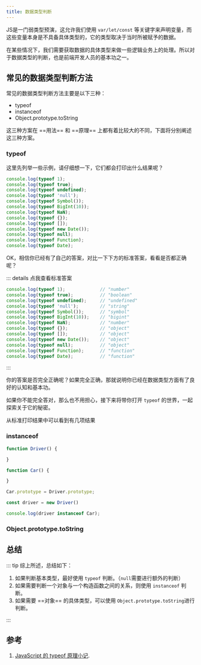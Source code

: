```yaml
---
title: 数据类型判断
---
```


<!-- [[toc]] -->

JS是一门弱类型预演，这允许我们使用 `var/let/const` 等关键字来声明变量，而这些变量本身是不具备具体类型的，它的类型取决于当时所被赋予的数据。

在某些情况下，我们需要获取数据的具体类型来做一些逻辑业务上的处理。所以对于数据类型的判断，也是前端开发人员的基本功之一。

## 常见的数据类型判断方法

常见的数据类型判断方法主要是以下三种：

+ typeof
+ instanceof
+ Object.prototype.toString

这三种方案在 ==用法== 和 ==原理== 上都有着比较大的不同，下面将分别阐述这三种方案。

### typeof

这里先列举一些示例，请仔细想一下，它们都会打印出什么结果呢？

```js
console.log(typeof 1);
console.log(typeof true);
console.log(typeof undefined);
console.log(typeof 'null');
console.log(typeof Symbol());
console.log(typeof BigInt(10));
console.log(typeof NaN);
console.log(typeof {});
console.log(typeof []);
console.log(typeof new Date());
console.log(typeof null);
console.log(typeof Function);
console.log(typeof Date);
```

OK，相信你已经有了自己的答案，对比一下下方的标准答案，看看是否都正确呢？

::: details 点我查看标准答案
```js
console.log(typeof 1);             // "number"
console.log(typeof true);          // "boolean"
console.log(typeof undefined);     // "undefined"
console.log(typeof 'null');        // "string"
console.log(typeof Symbol());      // "symbol"
console.log(typeof BigInt(10));    // "bigint"
console.log(typeof NaN);           // "number"
console.log(typeof {});            // "object"
console.log(typeof []);            // "object"
console.log(typeof new Date());    // "object"
console.log(typeof null);          // "object"
console.log(typeof Function);      // "function"
console.log(typeof Date);          // "function"
```
:::

你的答案是否完全正确呢？如果完全正确，那就说明你已经在数据类型方面有了良好的认知和基本功。

如果你不能完全答对，那么也不用担心，接下来将带你打开 `typeof` 的世界，一起探索关于它的秘密。

从标准打印结果中可以看到有几项结果


### instanceof





```js
function Driver() {

}

function Car() {

}

Car.prototype = Driver.prototype;

const driver = new Driver()

console.log(driver instanceof Car);
```


### Object.prototype.toString







## 总结

::: tip
综上所述，总结如下：

1. 如果判断基本类型，最好使用 `typeof` 判断。（`null`需要进行额外的判断）
2. 如果需要判断一个对象与一个构造函数之间的关系，则使用 `instanceof` 判断。
3. 如果需要 ==对象== 的具体类型，可以使用 `Object.prototype.toString`进行判断。

:::
## 参考

1. [JavaScript 的 typeof 原理小记](https://juejin.cn/post/6844904020318879757).
